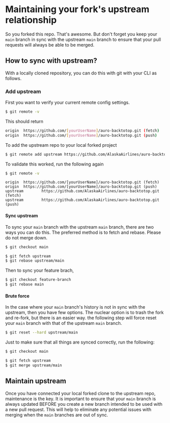 # Maintaining your fork's upstream relationship

So you forked this repo. That's awesome. But don't forget you keep your `main` branch in sync with the upstream `main` branch to ensure that your pull requests will always be able to be merged.

## How to sync with upstream?

With a locally cloned repository, you can do this with git with your CLI as follows.

### Add upstream

First you want to verify your current remote config settings.

```bash
$ git remote -v
```

This should return

```bash
origin  https://github.com/[yourUserName]/auro-backtotop.git (fetch)
origin  https://github.com/[yourUserName]/auro-backtotop.git (push)
```

To add the upstream repo to your local forked project

```bash
$ git remote add upstream https://github.com/AlaskaAirlines/auro-backtotop.git
```

To validate this worked, run the following again

```bash
$ git remote -v
```

```
origin  https://github.com/[yourUserName]/auro-backtotop.git (fetch)
origin  https://github.com/[yourUserName]/auro-backtotop.git (push)
upstream        https://github.com/AlaskaAirlines/auro-backtotop.git (fetch)
upstream        https://github.com/AlaskaAirlines/auro-backtotop.git (push)
```

#### Sync upstream

To sync your `main` branch with the upstream `main` branch, there are two ways you can do this. The preferred method is to fetch and rebase. Please do not merge down.

```bash
$ git checkout main

$ git fetch upstream
$ git rebase upstream/main
```

Then to sync your feature brach,

```bash
$ git checkout feature-branch
$ git rebase main
```

#### Brute force

In the case where your `main` branch's history is not in sync with the upstream, then you have few options. The nuclear option is to trash the fork and re-fork, but there is an easier way. the following step will force reset your `main` branch with that of the upstream `main` branch.

```bash
$ git reset --hard upstream/main
```

Just to make sure that all things are synced correctly, run the following:

```bash
$ git checkout main

$ git fetch upstream
$ git merge upstream/main
```

## Maintain upstream

Once you have connected your local forked clone to the upstream repo, maintenance is the key. It is important to ensure that your `main` branch is always updated BEFORE you create a new branch intended to be used with a new pull request. This will help to eliminate any potential issues with merging when the `main` branches are out of sync.
